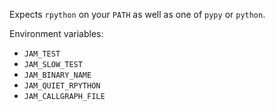 Expects `rpython` on your `PATH` as well as one of `pypy` or `python`.

Environment variables:
- `JAM_TEST`
- `JAM_SLOW_TEST`
- `JAM_BINARY_NAME`
- `JAM_QUIET_RPYTHON`
- `JAM_CALLGRAPH_FILE`
